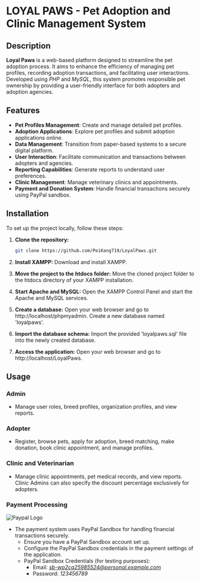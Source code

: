 # LOYAL PAWS - Pet Adoption and Clinic Management System

## Description

**Loyal Paws** is a web-based platform designed to streamline the pet adoption process. It aims to enhance the efficiency of managing pet profiles, recording adoption transactions, and facilitating user interactions. Developed using *PHP* and *MySQL*, this system promotes responsible pet ownership by providing a user-friendly interface for both adopters and adoption agencies.

## Features

- **Pet Profiles Management**: Create and manage detailed pet profiles.
- **Adoption Applications**: Explore pet profiles and submit adoption applications online.
- **Data Management**: Transition from paper-based systems to a secure digital platform.
- **User Interaction**: Facilitate communication and transactions between adopters and agencies.
- **Reporting Capabilities**: Generate reports to understand user preferences.
- **Clinic Management**: Manage veterinary clinics and appointments.
- **Payment and Donation System**: Handle financial transactions securely using PayPal sandbox.

## Installation

To set up the project locally, follow these steps:

1. **Clone the repository:**
   ```bash
   git clone https://github.com/PeiKang719/LoyalPaws.git

2. **Install XAMPP:**
   Download and install XAMPP.

3. **Move the project to the htdocs folder:**
   Move the cloned project folder to the htdocs directory of your XAMPP installation.

4. **Start Apache and MySQL:**
   Open the XAMPP Control Panel and start the Apache and MySQL services.

5. **Create a database:**
   Open your web browser and go to http://localhost/phpmyadmin.
   Create a new database named 'loyalpaws'.

6. **Import the database schema:**
   Import the provided 'loyalpaws.sql' file into the newly created database.

7. **Access the application:**
   Open your web browser and go to http://localhost/LoyalPaws.

## Usage

### Admin
- Manage user roles, breed profiles, organization profiles, and view reports. <br />

### Adopter
- Register, browse pets, apply for adoption, breed matching, make donation, book clinic appointment, and manage profiles. <br />

### Clinic and Veterinarian
- Manage clinic appointments, pet medical records, and view reports. Clinic Admins can also specify the discount percentage exclusively for adopters. <br />

### Payment Processing

![Paypal Logo](https://www.google.com/url?sa=i&url=http%3A%2F%2Fwww.webassist.com%2Fsupport%2Fpowerstore%2F%3Fslug%3Dpowerstore&psig=AOvVaw1tZp-tyzBWRW4uNI5H4-dH&ust=1716035617204000&source=images&cd=vfe&opi=89978449&ved=0CBIQjRxqFwoTCIikzP7YlIYDFQAAAAAdAAAAABAu)

- The payment system uses PayPal Sandbox for handling financial transactions securely.
   - Ensure you have a PayPal Sandbox account set up.
   - Configure the PayPal Sandbox credentials in the payment settings of the application.
   - PayPal Sandbox Credentials (for testing purposes):
      - Email: *sb-wp2cq25985524@personal.example.com*
      - Password: *123456789*
      




   





   







